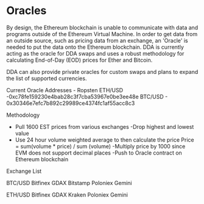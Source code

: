 # Oracles

By design, the Ethereum blockchain is unable to communicate with data and programs outside of the Ethereum Virtual Machine.  In order to get data from an outside source, such as pricing data from an exchange, an 'Oracle' is needed to put the data onto the Ethereum blockchain.  DDA is currently acting as the oracle for DDA swaps and uses a robust methodology for calculating End-of-Day (EOD) prices for Ether and Bitcoin.

DDA can also provide private oracles for custom swaps and plans to expand the list of supported currencies. 


Current Oracle Addresses - Ropsten
ETH/USD -0xc78fe159230e4bab28c3f7cba53967e0be3ee48e
BTC/USD - 0x30346e7efc7b892c29989ce4374fc1af55acc8c3

Methodology

- Pull 1600 EST prices from various exchanges
-Drop highest and lowest value
- Use 24 hour volume weighted average to then calculate the price
      Price = sum(volume * price)  / sum (volume)
-Multiply price by 1000 since EVM does not support decimal places
-Push to Oracle contract on Ethereum blockchain


Exchange List

BTC/USD 
        Bitfinex
        GDAX
        Bitstamp
        Poloniex
        Gemini



ETH/USD
        Bitfinex
        GDAX
        Kraken
        Poloniex
        Gemini
